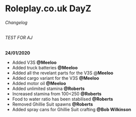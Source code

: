 # Roleplay.co.uk DayZ
###### Changelog 
###### TEST FOR AJ
**24/01/2020**
- Added V3S **@Meeloo**
- Added truck batteries **@Meeloo**
- Added all the revelant parts for the V3S @**Meeloo**
- Added cargo variant for the V3S **@Meeloo**
- Added motor oil **@Meeloo**
- Added unlimited stamina **@Roberts**
- Increased stamina from 100<250 **@Roberts**
- Food to water ratio has been stabilised **@Roberts**
- Removed Ghillie Suit spawns **@Roberts**
- Added spray cans for Ghillie Suit crafting **@Bob Wilkinson**




